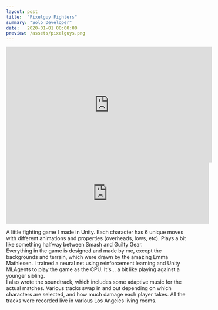 ```yaml
---
layout: post
title:  "Pixelguy Fighters"
summary: "Solo Developer"
date:   2020-01-01 00:00:00
preview: /assets/pixelguys.png
---
```


 <iframe width="560" height="315" src="https://www.youtube.com/embed/FJmBWwNGjaA?si=shADOut8n5RfmnCn" title="YouTube video player" frameborder="0" allow="accelerometer; autoplay; clipboard-write; encrypted-media; gyroscope; picture-in-picture; web-share" referrerpolicy="strict-origin-when-cross-origin" allowfullscreen></iframe>
<br>
<iframe frameborder="0" src="https://itch.io/embed/2115687" width="552" height="167"><a href="https://tstrich.itch.io/pixelguy-fighters">Pixelguy Fighters by tstrich</a></iframe>

A little fighting game I made in Unity. Each character has 6 unique moves with different animations and properties (overheads, lows, etc). Plays a bit like something halfway between Smash and Guilty Gear.<br>
Everything in the game is designed and made by me, except the backgrounds and terrain, which were drawn by the amazing Emma Mathiesen.
I trained a neural net using reinforcement learning and Unity MLAgents to play the game as the CPU. It's... a bit like playing against a younger sibling. <br>
I also wrote the soundtrack, which includes some adaptive music for the actual matches. Various tracks swap in and out depending on which characters are selected, and how much damage each player takes. All the tracks were recorded live in various Los Angeles living rooms.
